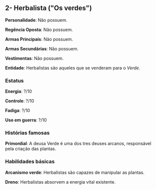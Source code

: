 ## 2- Herbalista ("Os verdes")

**Personalidade**: Não possuem.

**Regência Oposta**: Não possuem. 

**Armas Principais**: Não possuem.

**Armas Secundárias**: Não possuem.

**Vestimentas**: Não possuem.

**Entidade**: Herbalistas são aqueles que se venderam para o *Verde*.

### Estatus

**Energia**: ?/10

**Controle**: ?/10

**Fadiga**: ?/10

**Uso em guerra**: ?/10

### Histórias famosas

**Primordial**: A deusa Verde é uma dos tres deuses arcanos, responsável pela criação das plantas. 

### Habilidades básicas
    
**Arcanismo verde**: Herbalistas são capazes de manipular as plantas.

**Dreno**: Herbalistas absorvem a energia vital existente.
